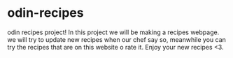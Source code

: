 # odin-recipes
odin recipes project!
In this project we will be making a recipes webpage.
we will try to update new recipes when our chef say so, meanwhile you can try the recipes that are on this website o rate it. 
Enjoy your new recipes <3.
